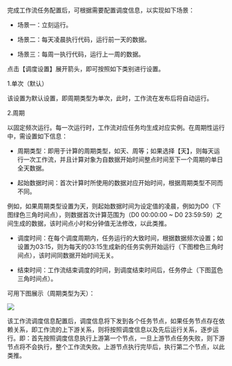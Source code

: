 
完成工作流任务配置后，可根据需要配置调度信息，以实现如下场景：

- 场景一：立刻运行。

- 场景二：每天凌晨执行代码，运行前一天的数据。

- 场景三：每周一执行代码，运行上一周的数据。

点击【调度设置】展开箭头，即可按照如下类别进行设置。

1.单次（默认）

该设置为默认设置，即周期类型为单次，此时，工作流在发布后将自动运行。

2.周期

以固定频次运行。每一次运行时，工作流对应任务均生成对应实例。在周期性运行中，需设置如下信息：

- 周期类型：即用于计算的周期类型，如天、周等；如果选择【天】，则每天运行一次工作流，并且计算对象为自数据开始时间整点时间至下一个周期的单日全天数据。

- 起始数据时间：首次计算时所使用的数据对应开始时间，根据周期类型不同而不同。

例如，如果周期类型设置为天，则起始数据时间为设定值的凌晨，例如为D0（下图绿色三角时间点），则数据首次计算范围为（D0 00:00:00 ~ D0 23:59:59）之间生成的数据，该时间点小时和分钟值无法修改，以此类推。

- 调度时间：在每个调度周期内，任务运行的大致时间，根据数据频次设置；如设置为03:15，则为每天的03:15生成新的任务实例开始运行（下图橙色三角时间点），该时间同数据开始时间无关。

- 结束时间：工作流结束调度的时间，到调度结束时间后，任务停止（下图蓝色三角时间点）。

可用下图展示（周期类型为天）：

![](//mc.qcloudimg.com/static/img/25a648f02287d868b10900342783a876/image.png)

该工作流调度信息配置后，调度信息将下发到各个任务节点，如果任务节点存在依赖关系，即工作流的上下游关系，则将按照调度信息以及先后运行关系，逐步运行。即：首先按照调度信息执行上游第一个节点，一旦上游节点任务失败，则下游节点将不会执行，整个工作流失败。上游节点执行完毕后，执行第二个节点，以此类推。


